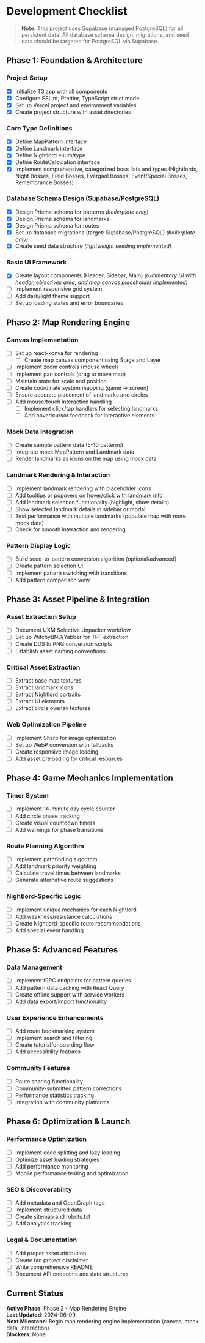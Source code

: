 # Development Checklist

> **Note:** This project uses Supabase (managed PostgreSQL) for all persistent data. All database schema design, migrations, and seed data should be targeted for PostgreSQL via Supabase.

## Phase 1: Foundation & Architecture
### Project Setup
- [x] Initialize T3 app with all components
- [x] Configure ESLint, Prettier, TypeScript strict mode
- [x] Set up Vercel project and environment variables
- [x] Create project structure with asset directories

### Core Type Definitions
- [x] Define MapPattern interface
- [x] Define Landmark interface
- [x] Define Nightlord enum/type
- [x] Define RouteCalculation interface
- [x] Implement comprehensive, categorized boss lists and types (Nightlords, Night Bosses, Field Bosses, Evergaol Bosses, Event/Special Bosses, Remembrance Bosses)

### Database Schema Design (Supabase/PostgreSQL)
- [x] Design Prisma schema for patterns *(boilerplate only)*
- [x] Design Prisma schema for landmarks
- [x] Design Prisma schema for routes
- [x] Set up database migrations (target: Supabase/PostgreSQL) *(boilerplate only)*
- [x] Create seed data structure *(lightweight seeding implemented)*

### Basic UI Framework
- [x] Create layout components (Header, Sidebar, Main) *(rudimentary UI with header, objectives area, and map canvas placeholder implemented)*
- [ ] Implement responsive grid system
- [ ] Add dark/light theme support
- [ ] Set up loading states and error boundaries

## Phase 2: Map Rendering Engine
### Canvas Implementation
- [ ] Set up react-konva for rendering
  - [ ] Create map canvas component using Stage and Layer
- [ ] Implement zoom controls (mouse wheel)
- [ ] Implement pan controls (drag to move map)
- [ ] Maintain state for scale and position
- [ ] Create coordinate system mapping (game → screen)
- [ ] Ensure accurate placement of landmarks and circles
- [ ] Add mouse/touch interaction handling
  - [ ] Implement click/tap handlers for selecting landmarks
  - [ ] Add hover/cursor feedback for interactive elements

### Mock Data Integration
- [ ] Create sample pattern data (5-10 patterns)
- [ ] Integrate mock MapPattern and Landmark data
- [ ] Render landmarks as icons on the map using mock data

### Landmark Rendering & Interaction
- [ ] Implement landmark rendering with placeholder icons
- [ ] Add tooltips or popovers on hover/click with landmark info
- [ ] Add landmark selection functionality (highlight, show details)
- [ ] Show selected landmark details in sidebar or modal
- [ ] Test performance with multiple landmarks (populate map with more mock data)
- [ ] Check for smooth interaction and rendering

### Pattern Display Logic
- [ ] Build seed-to-pattern conversion algorithm (optional/advanced)
- [ ] Create pattern selection UI
- [ ] Implement pattern switching with transitions
- [ ] Add pattern comparison view

## Phase 3: Asset Pipeline & Integration
### Asset Extraction Setup
- [ ] Document UXM Selective Unpacker workflow
- [ ] Set up WitchyBND/Yabber for TPF extraction
- [ ] Create DDS to PNG conversion scripts
- [ ] Establish asset naming conventions

### Critical Asset Extraction
- [ ] Extract base map textures
- [ ] Extract landmark icons
- [ ] Extract Nightlord portraits
- [ ] Extract UI elements
- [ ] Extract circle overlay textures

### Web Optimization Pipeline
- [ ] Implement Sharp for image optimization
- [ ] Set up WebP conversion with fallbacks
- [ ] Create responsive image loading
- [ ] Add asset preloading for critical resources

## Phase 4: Game Mechanics Implementation
### Timer System
- [ ] Implement 14-minute day cycle counter
- [ ] Add circle phase tracking
- [ ] Create visual countdown timers
- [ ] Add warnings for phase transitions

### Route Planning Algorithm
- [ ] Implement pathfinding algorithm
- [ ] Add landmark priority weighting
- [ ] Calculate travel times between landmarks
- [ ] Generate alternative route suggestions

### Nightlord-Specific Logic
- [ ] Implement unique mechanics for each Nightlord
- [ ] Add weakness/resistance calculations
- [ ] Create Nightlord-specific route recommendations
- [ ] Add special event handling

## Phase 5: Advanced Features
### Data Management
- [ ] Implement tRPC endpoints for pattern queries
- [ ] Add pattern data caching with React Query
- [ ] Create offline support with service workers
- [ ] Add data export/import functionality

### User Experience Enhancements
- [ ] Add route bookmarking system
- [ ] Implement search and filtering
- [ ] Create tutorial/onboarding flow
- [ ] Add accessibility features

### Community Features
- [ ] Route sharing functionality
- [ ] Community-submitted pattern corrections
- [ ] Performance statistics tracking
- [ ] Integration with community platforms

## Phase 6: Optimization & Launch
### Performance Optimization
- [ ] Implement code splitting and lazy loading
- [ ] Optimize asset loading strategies
- [ ] Add performance monitoring
- [ ] Mobile performance testing and optimization

### SEO & Discoverability
- [ ] Add metadata and OpenGraph tags
- [ ] Implement structured data
- [ ] Create sitemap and robots.txt
- [ ] Add analytics tracking

### Legal & Documentation
- [ ] Add proper asset attribution
- [ ] Create fan project disclaimer
- [ ] Write comprehensive README
- [ ] Document API endpoints and data structures

## Current Status
**Active Phase**: Phase 2 - Map Rendering Engine  
**Last Updated**: 2024-06-09  
**Next Milestone**: Begin map rendering engine implementation (canvas, mock data, interaction)  
**Blockers**: None